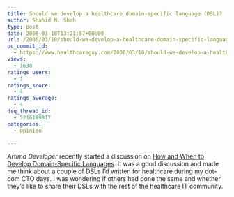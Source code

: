 ```yaml
---
title: Should we develop a healthcare domain-specific language (DSL)?
author: Shahid N. Shah
type: post
date: 2006-03-10T13:21:57+00:00
url: /2006/03/10/should-we-develop-a-healthcare-domain-specific-language-dsl/
oc_commit_id:
  - https://www.healthcareguy.com/2006/03/10/should-we-develop-a-healthcare-domain-specific-language-dsl/1478769016
views:
  - 1638
ratings_users:
  - 1
ratings_score:
  - 4
ratings_average:
  - 4
dsq_thread_id:
  - 5216189817
categories:
  - Opinion

---
```

_Artima Developer_ recently started a discussion on [How and When to Develop Domain-Specific Languages][1]. It was a good discussion and made me think about a couple of DSLs I&#8217;d written for healthcare during my dot-com CTO days. I was wondering if others had done the same and whether they&#8217;d like to share their DSLs with the rest of the healthcare IT community.

 [1]: http://www.artima.com/forums/flat.jsp?forum=270&thread=151535